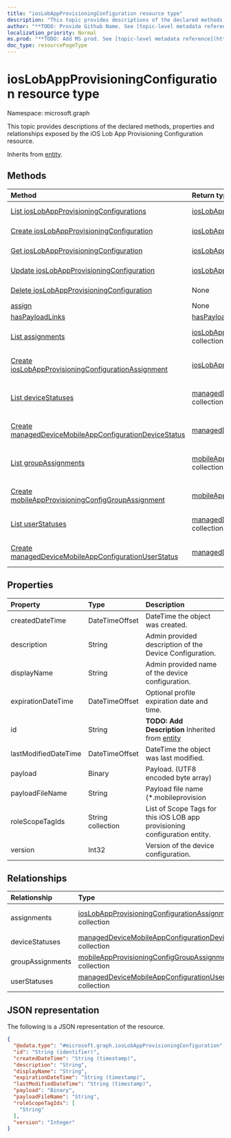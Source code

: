 ```yaml
---
title: "iosLobAppProvisioningConfiguration resource type"
description: "This topic provides descriptions of the declared methods, properties and relationships exposed by the iOS Lob App Provisioning Configuration resource."
author: "**TODO: Provide Github Name. See [topic-level metadata reference](https://msgo.azurewebsites.net/add/document/guidelines/metadata.html#topic-level-metadata)**"
localization_priority: Normal
ms.prod: "**TODO: Add MS prod. See [topic-level metadata reference](https://msgo.azurewebsites.net/add/document/guidelines/metadata.html#topic-level-metadata)**"
doc_type: resourcePageType
---
```


# iosLobAppProvisioningConfiguration resource type

Namespace: microsoft.graph



This topic provides descriptions of the declared methods, properties and relationships exposed by the iOS Lob App Provisioning Configuration resource.


Inherits from [entity](../resources/entity.md).

## Methods
|Method|Return type|Description|
|:---|:---|:---|
|[List iosLobAppProvisioningConfigurations](../api/ioslobappprovisioningconfiguration-list.md)|[iosLobAppProvisioningConfiguration](../resources/ioslobappprovisioningconfiguration.md) collection|Get a list of the [iosLobAppProvisioningConfiguration](../resources/ioslobappprovisioningconfiguration.md) objects and their properties.|
|[Create iosLobAppProvisioningConfiguration](../api/ioslobappprovisioningconfiguration-create.md)|[iosLobAppProvisioningConfiguration](../resources/ioslobappprovisioningconfiguration.md)|Create a new [iosLobAppProvisioningConfiguration](../resources/ioslobappprovisioningconfiguration.md) object.|
|[Get iosLobAppProvisioningConfiguration](../api/ioslobappprovisioningconfiguration-get.md)|[iosLobAppProvisioningConfiguration](../resources/ioslobappprovisioningconfiguration.md)|Read the properties and relationships of an [iosLobAppProvisioningConfiguration](../resources/ioslobappprovisioningconfiguration.md) object.|
|[Update iosLobAppProvisioningConfiguration](../api/ioslobappprovisioningconfiguration-update.md)|[iosLobAppProvisioningConfiguration](../resources/ioslobappprovisioningconfiguration.md)|Update the properties of an [iosLobAppProvisioningConfiguration](../resources/ioslobappprovisioningconfiguration.md) object.|
|[Delete iosLobAppProvisioningConfiguration](../api/ioslobappprovisioningconfiguration-delete.md)|None|Deletes an [iosLobAppProvisioningConfiguration](../resources/ioslobappprovisioningconfiguration.md) object.|
|[assign](../api/ioslobappprovisioningconfiguration-assign.md)|None|**TODO: Add Description**|
|[hasPayloadLinks](../api/ioslobappprovisioningconfiguration-haspayloadlinks.md)|[hasPayloadLinkResultItem](../resources/haspayloadlinkresultitem.md) collection|**TODO: Add Description**|
|[List assignments](../api/ioslobappprovisioningconfiguration-list-assignments.md)|[iosLobAppProvisioningConfigurationAssignment](../resources/ioslobappprovisioningconfigurationassignment.md) collection|Get the iosLobAppProvisioningConfigurationAssignment resources from the assignments navigation property.|
|[Create iosLobAppProvisioningConfigurationAssignment](../api/ioslobappprovisioningconfiguration-post-assignments.md)|[iosLobAppProvisioningConfigurationAssignment](../resources/ioslobappprovisioningconfigurationassignment.md)|Create a new iosLobAppProvisioningConfigurationAssignment object.|
|[List deviceStatuses](../api/ioslobappprovisioningconfiguration-list-devicestatuses.md)|[managedDeviceMobileAppConfigurationDeviceStatus](../resources/manageddevicemobileappconfigurationdevicestatus.md) collection|Get the managedDeviceMobileAppConfigurationDeviceStatus resources from the deviceStatuses navigation property.|
|[Create managedDeviceMobileAppConfigurationDeviceStatus](../api/ioslobappprovisioningconfiguration-post-devicestatuses.md)|[managedDeviceMobileAppConfigurationDeviceStatus](../resources/manageddevicemobileappconfigurationdevicestatus.md)|Create a new managedDeviceMobileAppConfigurationDeviceStatus object.|
|[List groupAssignments](../api/ioslobappprovisioningconfiguration-list-groupassignments.md)|[mobileAppProvisioningConfigGroupAssignment](../resources/mobileappprovisioningconfiggroupassignment.md) collection|Get the mobileAppProvisioningConfigGroupAssignment resources from the groupAssignments navigation property.|
|[Create mobileAppProvisioningConfigGroupAssignment](../api/ioslobappprovisioningconfiguration-post-groupassignments.md)|[mobileAppProvisioningConfigGroupAssignment](../resources/mobileappprovisioningconfiggroupassignment.md)|Create a new mobileAppProvisioningConfigGroupAssignment object.|
|[List userStatuses](../api/ioslobappprovisioningconfiguration-list-userstatuses.md)|[managedDeviceMobileAppConfigurationUserStatus](../resources/manageddevicemobileappconfigurationuserstatus.md) collection|Get the managedDeviceMobileAppConfigurationUserStatus resources from the userStatuses navigation property.|
|[Create managedDeviceMobileAppConfigurationUserStatus](../api/ioslobappprovisioningconfiguration-post-userstatuses.md)|[managedDeviceMobileAppConfigurationUserStatus](../resources/manageddevicemobileappconfigurationuserstatus.md)|Create a new managedDeviceMobileAppConfigurationUserStatus object.|

## Properties
|Property|Type|Description|
|:---|:---|:---|
|createdDateTime|DateTimeOffset|DateTime the object was created.|
|description|String|Admin provided description of the Device Configuration.|
|displayName|String|Admin provided name of the device configuration.|
|expirationDateTime|DateTimeOffset|Optional profile expiration date and time.|
|id|String|**TODO: Add Description** Inherited from [entity](../resources/entity.md)|
|lastModifiedDateTime|DateTimeOffset|DateTime the object was last modified.|
|payload|Binary|Payload. (UTF8 encoded byte array)|
|payloadFileName|String|Payload file name (*.mobileprovision | *.xml).|
|roleScopeTagIds|String collection|List of Scope Tags for this iOS LOB app provisioning configuration entity.|
|version|Int32|Version of the device configuration.|

## Relationships
|Relationship|Type|Description|
|:---|:---|:---|
|assignments|[iosLobAppProvisioningConfigurationAssignment](../resources/ioslobappprovisioningconfigurationassignment.md) collection|The associated group assignments for IosLobAppProvisioningConfiguration.|
|deviceStatuses|[managedDeviceMobileAppConfigurationDeviceStatus](../resources/manageddevicemobileappconfigurationdevicestatus.md) collection|The list of device installation states for this mobile app configuration.|
|groupAssignments|[mobileAppProvisioningConfigGroupAssignment](../resources/mobileappprovisioningconfiggroupassignment.md) collection|The associated group assignments.|
|userStatuses|[managedDeviceMobileAppConfigurationUserStatus](../resources/manageddevicemobileappconfigurationuserstatus.md) collection|The list of user installation states for this mobile app configuration.|

## JSON representation
The following is a JSON representation of the resource.
<!-- {
  "blockType": "resource",
  "keyProperty": "id",
  "@odata.type": "microsoft.graph.iosLobAppProvisioningConfiguration",
  "baseType": "microsoft.graph.entity",
  "openType": false
}
-->
``` json
{
  "@odata.type": "#microsoft.graph.iosLobAppProvisioningConfiguration",
  "id": "String (identifier)",
  "createdDateTime": "String (timestamp)",
  "description": "String",
  "displayName": "String",
  "expirationDateTime": "String (timestamp)",
  "lastModifiedDateTime": "String (timestamp)",
  "payload": "Binary",
  "payloadFileName": "String",
  "roleScopeTagIds": [
    "String"
  ],
  "version": "Integer"
}
```

